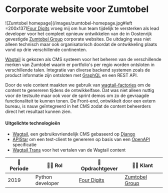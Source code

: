 # Corporate website voor Zumtobel

![Zumtobel homepage](/images/zumtobel-homepage.jpg#left =200x137)[Four Digits](https://www.fourdigits.nl/) vroeg mij om hun team tijdelijk te versterken als lead developer voor het compleet opnieuw ontwikkelen van de in Oostenrijk gevestigde [Zumtobel Group](http://z.lighting) corporate websites. De uitdaging was niet alleen technisch maar ook organisatorisch doordat de ontwikkeling plaats vond op drie verschillende continenten.


[Wagtail](https://wagtail.io/) is gekozen als CMS systeem voor het beheren van de verschillende merken van Zumtobel waarin er portfolio's per regio worden ontsloten in verschillende talen. Integratie van diverse backend systemen zoals de product informatie zijn ontsloten met [GraphQL](https://graphql.org/) en een REST API.


Door de vele content maakten we gebruik van [wagtail-factories](https://github.com/mvantellingen/wagtail-factories) om de content te genereren tijdens de ontwikkelfase. Dat was niet alleen nuttig voor de testsuite maar ook voor de sprint demos om zo de gevraagde functionaliteit te kunnen tonen. De Front-end, ontwikkelt door een extern bureau, is nauw geïntegreerd in het CMS zodat de content beheerders direct het resultaat kunnen zien.


#### Uitgelichte technologieën
- [Wagtail](https://wagtail.io/), een gebruiksvriendelijk CMS gebaseerd op [Django](https://www.djangoproject.com/)
- [APIStar](https://github.com/encode/apistar) om een test-client te genereren op basis van een [OpenAPI](https://swagger.io/specification/) specificatie
- [Wagtail Trans](https://github.com/wagtail/wagtailtrans) voor het vertalen van de Wagtail content

| :calendar: Periode  | :man_technologist: Rol | :office: Opdrachtgever                   | :man_office_worker: Klant               |
| ------------------  | ---------------------- | ---------------------------------------- | ----------------------------------------|
| 2019                | Python developer       | [Four Digits](https://www.fourdigits.nl) | [Zumtobel Group](https://z.lighting)    |

